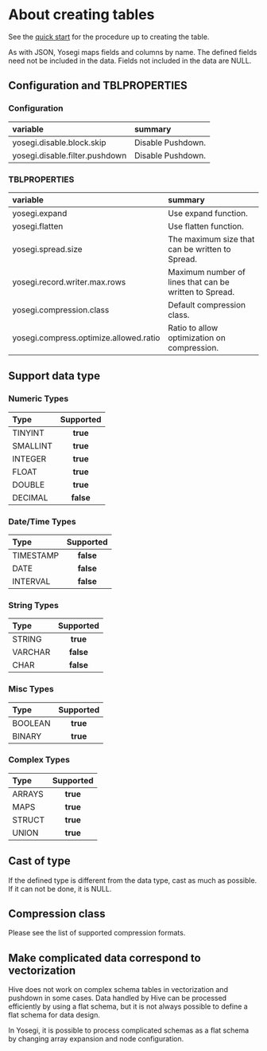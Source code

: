 <!---
  Licensed under the Apache License, Version 2.0 (the "License");
  you may not use this file except in compliance with the License.
  You may obtain a copy of the License at

   http://www.apache.org/licenses/LICENSE-2.0

  Unless required by applicable law or agreed to in writing, software
  distributed under the License is distributed on an "AS IS" BASIS,
  WITHOUT WARRANTIES OR CONDITIONS OF ANY KIND, either express or implied.
  See the License for the specific language governing permissions and
  limitations under the License. See accompanying LICENSE file.
-->

# About creating tables

See the [quick start](quickstart.md) for the procedure up to creating the table.

As with JSON, Yosegi maps fields and columns by name.
The defined fields need not be included in the data. Fields not included in the data are NULL.

## Configuration and TBLPROPERTIES

### Configuration

| variable | summary |
|:-----------|:------------|
| yosegi.disable.block.skip | Disable Pushdown. |
| yosegi.disable.filter.pushdown | Disable Pushdown. |

### TBLPROPERTIES

| variable | summary |
|:-----------|:------------|
| yosegi.expand | Use expand function. |
| yosegi.flatten | Use flatten function. |
| yosegi.spread.size | The maximum size that can be written to Spread. |
| yosegi.record.writer.max.rows | Maximum number of lines that can be written to Spread. |
| yosegi.compression.class | Default compression class. |
| yosegi.compress.optimize.allowed.ratio | Ratio to allow optimization on compression. |

## Support data type

### Numeric Types
| Type       | Supported    |
|:-----------|:------------:|
|TINYINT|**true**|
|SMALLINT|**true**|
|INTEGER|**true**|
|FLOAT|**true**|
|DOUBLE|**true**|
|DECIMAL|**false**|

### Date/Time Types
| Type       | Supported    |
|:-----------|:------------:|
|TIMESTAMP|**false**|
|DATE|**false**|
|INTERVAL|**false**|

### String Types
| Type       | Supported    |
|:-----------|:------------:|
|STRING|**true**|
|VARCHAR|**false**|
|CHAR|**false**|

### Misc Types
| Type       | Supported    |
|:-----------|:------------:|
|BOOLEAN|**true**|
|BINARY|**true**|

### Complex Types
| Type       | Supported    |
|:-----------|:------------:|
|ARRAYS|**true**|
|MAPS|**true**|
|STRUCT|**true**|
|UNION|**true**|

## Cast of type
If the defined type is different from the data type, cast as much as possible.
If it can not be done, it is NULL.

## Compression class
Please see the list of supported compression formats.

## Make complicated data correspond to vectorization
Hive does not work on complex schema tables in vectorization and pushdown in some cases.
Data handled by Hive can be processed efficiently by using a flat schema, but it is not always possible to define a flat schema for data design.

In Yosegi, it is possible to process complicated schemas as a flat schema by changing array expansion and node configuration.
